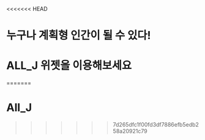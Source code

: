 <<<<<<< HEAD
# 누구나 계획형 인간이 될 수 있다!

# ALL_J 위젯을 이용해보세요
=======
# All_J
>>>>>>> 7d265dfc1f00fd3df7886efb5edb258a20921c79
